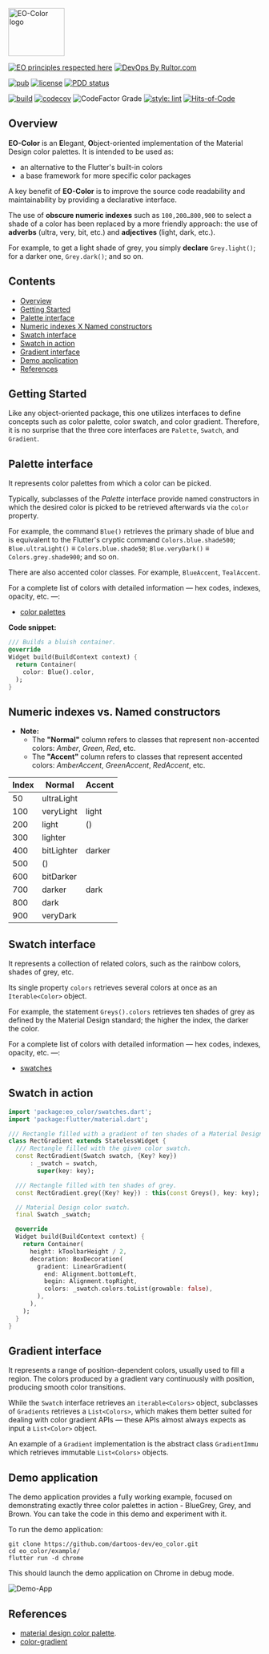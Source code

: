 <img
src="https://user-images.githubusercontent.com/24878574/118523677-bdb5c500-b713-11eb-942f-26a7e0b4554e.png"
alt="EO-Color logo" width="112" height="96"/>

[![EO principles respected here](https://www.elegantobjects.org/badge.svg)](https://www.elegantobjects.org)
[![DevOps By Rultor.com](https://www.rultor.com/b/dartoos-dev/eo_color)](https://www.rultor.com/p/dartoos-dev/eo_color)

[![pub](https://img.shields.io/pub/v/eo_color)](https://pub.dev/packages/eo_color)
[![license](https://img.shields.io/badge/license-mit-green.svg)](https://github.com/dartoos-dev/eo_color/blob/master/LICENSE)
[![PDD status](https://www.0pdd.com/svg?name=dartoos-dev/eo_color)](https://www.0pdd.com/p?name=dartoos-dev/eo_color)

[![build](https://github.com/dartoos-dev/eo_color/actions/workflows/build.yml/badge.svg)](https://github.com/dartoos-dev/eo_color/actions/)
[![codecov](https://codecov.io/gh/dartoos-dev/eo_color/branch/master/graph/badge.svg)](https://codecov.io/gh/dartoos-dev/eo_color)
![CodeFactor Grade](https://img.shields.io/codefactor/grade/github/rafamizes/eo_color)
[![style: lint](https://img.shields.io/badge/style-lint-4BC0F5.svg)](https://pub.dev/packages/lint)
[![Hits-of-Code](https://hitsofcode.com/github/dartoos-dev/eo_color?branch=master)](https://hitsofcode.com/github/dartoos-dev/eo_color/view?branch=master)

## Overview

**EO-Color** is an **E**legant, **O**bject-oriented implementation of the
Material Design color palettes. It is intended to be used as:

- an alternative to the Flutter's built-in colors
- a base framework for more specific color packages

A key benefit of **EO-Color** is to improve the source code readability and
maintainability by providing a declarative interface.

The use of **obscure numeric indexes** such as `100,200…800,900` to select a
shade of a color has been replaced by a more friendly approach: the use of
**adverbs** (ultra, very, bit, etc.) and **adjectives** (light, dark, etc.).

For example, to get a light shade of grey, you simply **declare**
`Grey.light()`; for a darker one, `Grey.dark()`; and so on.

## Contents

- [Overview](#overview)
- [Getting Started](#getting-started)
- [Palette interface](#palette-interface)
- [Numeric indexes X Named constructors](#numeric-indexes-vs-named-constructors)
- [Swatch interface](#swatch-interface)
- [Swatch in action](#swatch-in-action)
- [Gradient interface](#gradient-interface)
- [Demo application](#demo-application)
- [References](#references)

## Getting Started

Like any object-oriented package, this one utilizes interfaces to define
concepts such as color palette, color swatch, and color gradient. Therefore, it
is no surprise that the three core interfaces are `Palette`, `Swatch`, and
`Gradient`.

## Palette interface

It represents color palettes from which a color can be picked.

Typically, subclasses of the _Palette_ interface provide named constructors in
which the desired color is picked to be retrieved afterwards via the `color`
property.

For example, the command `Blue()` retrieves the primary shade of blue and is
equivalent to the Flutter's cryptic command `Colors.blue.shade500`;
`Blue.ultraLight()` ≡ `Colors.blue.shade50`; `Blue.veryDark()` ≡
`Colors.grey.shade900`; and so on.

There are also accented color classes. For example, `BlueAccent`, `TealAccent`.

For a complete list of colors with detailed information — hex codes, indexes,
opacity, etc. —:

- [color palettes](https://pub.dev/documentation/eo_color/latest/palettes/palettes-library.html)

**Code snippet:**

```dart
/// Builds a bluish container.
@override
Widget build(BuildContext context) {
  return Container(
    color: Blue().color,
  );
}
```

## Numeric indexes vs. Named constructors

- **Note:**
  - The **"Normal"** column refers to classes that represent non-accented colors:
    _Amber_, _Green_, _Red_, etc.
  - The **"Accent"** column refers to classes that represent accented colors: _AmberAccent_,
    _GreenAccent_, _RedAccent_, etc.

| Index | Normal     | Accent |
| :---- | ---------- | :----- |
| 50    | ultraLight |        |
| 100   | veryLight  | light  |
| 200   | light      | ()     |
| 300   | lighter    |        |
| 400   | bitLighter | darker |
| 500   | ()         |        |
| 600   | bitDarker  |        |
| 700   | darker     | dark   |
| 800   | dark       |        |
| 900   | veryDark   |        |

## Swatch interface

It represents a collection of related colors, such as the rainbow colors, shades
of grey, etc.

Its single property `colors` retrieves several colors at once as an
`Iterable<Color>` object.

For example, the statement `Greys().colors` retrieves ten shades of grey as
defined by the Material Design standard; the higher the index, the darker the
color.

For a complete list of colors with detailed information — hex codes, indexes,
opacity, etc. —:

- [swatches](https://pub.dev/documentation/eo_color/latest/swatches/swatches-library.html)

## Swatch in action

```dart
import 'package:eo_color/swatches.dart';
import 'package:flutter/material.dart';

/// Rectangle filled with a gradient of ten shades of a Material Design color.
class RectGradient extends StatelessWidget {
  /// Rectangle filled with the given color swatch.
  const RectGradient(Swatch swatch, {Key? key})
      : _swatch = swatch,
        super(key: key);

  /// Rectangle filled with ten shades of grey.
  const RectGradient.grey({Key? key}) : this(const Greys(), key: key);

  // Material Design color swatch.
  final Swatch _swatch;

  @override
  Widget build(BuildContext context) {
    return Container(
      height: kToolbarHeight / 2,
      decoration: BoxDecoration(
        gradient: LinearGradient(
          end: Alignment.bottomLeft,
          begin: Alignment.topRight,
          colors: _swatch.colors.toList(growable: false),
        ),
      ),
    );
  }
}
```

## Gradient interface

It represents a range of position-dependent colors, usually used to fill a
region. The colors produced by a gradient vary continuously with position,
producing smooth color transitions.

While the `Swatch` interface retrieves an `iterable<Colors>` object, subclasses
of `Gradients` retrieves a `List<Colors>`, which makes them better suited for
dealing with color gradient APIs — these APIs almost always expects as input a
`List<Color>` object.

An example of a `Gradient` implementation is the abstract class `GradientImmu`
which retrieves immutable `List<Colors>` objects.

## Demo application

The demo application provides a fully working example, focused on
demonstrating exactly three color palettes in action - BlueGrey, Grey, and
Brown. You can take the code in this demo and experiment with it.

To run the demo application:

```shell
git clone https://github.com/dartoos-dev/eo_color.git
cd eo_color/example/
flutter run -d chrome
```

This should launch the demo application on Chrome in debug mode.

![Demo-App](https://user-images.githubusercontent.com/24878574/122656689-440a6000-d133-11eb-9100-46d6ff344283.png)

## References

- [material design color palette](https://material.io/archive/guidelines/style/color.html#color-color-palette).
- [color-gradient](https://en.wikipedia.org/wiki/Color_gradient)
